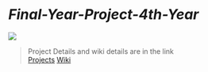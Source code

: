 # **_Final-Year-Project-4th-Year_**

![](https://user-images.githubusercontent.com/22341150/32137635-9c4ee4f6-bc1b-11e7-92ac-1b0d92714ee9.png)

> Project Details and wiki details are in the link    
> [Projects](https://github.com/gtonra89/Final-Year-Project-4th-Year/projects/1)
> [Wiki](https://github.com/gtonra89/Final-Year-Project-4th-Year/wiki)

